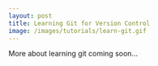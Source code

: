 ```yaml
---
layout: post
title: Learning Git for Version Control
image: /images/tutorials/learn-git.gif
---
```


More about learning git coming soon...
